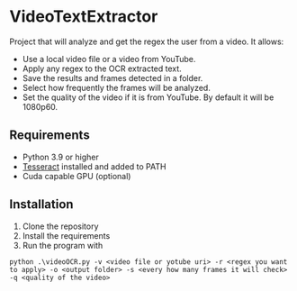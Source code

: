 # VideoTextExtractor
Project that will analyze and get the regex the user from a video. It allows:
- Use a local video file or a video from YouTube.
- Apply any regex to the OCR extracted text.
- Save the results and frames detected in a folder.
- Select how frequently the frames will be analyzed.
- Set the quality of the video if it is from YouTube. By default it will be 1080p60.

## Requirements
- Python 3.9 or higher
- [Tesseract](https://tesseract-ocr.github.io/tessdoc/Downloads) installed and added to PATH
- Cuda capable GPU (optional)

## Installation
1. Clone the repository
2. Install the requirements
3. Run the program with
```
python .\videoOCR.py -v <video file or yotube uri> -r <regex you want to apply> -o <output folder> -s <every how many frames it will check> -q <quality of the video>
```